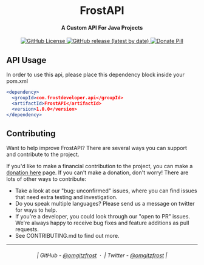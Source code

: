 <h1 align="center">
  FrostAPI
</h1>

<h4 align="center">A Custom API For Java Projects</h4>

<p align="center">
  <a href="https://github.com/OMGitzFROST/FrostAPI/blob/master/LICENSE">
    <img alt="GitHub License" src="https://img.shields.io/github/license/OMGitzFROST/FrostAPI?style=flat-square&logo=appveyor">
  </a>
  <a href="https://github.com/OMGitzFROST/FrostAPI/releases/latest">
    <img alt="GitHub release (latest by date)" src="https://img.shields.io/github/v/release/OMGitzFROST/FrostAPI?style=flat-square&logo=appveyor">
  </a>
  <a href="https://github.com/sponsors/OMGitzFROST">
    <img src="https://img.shields.io/badge/$-donate-brown.svg?style=flat-square&logo=appveyor" alt="Donate Pill">
  </a>
</p>

## API Usage

In order to use this api, please place this dependency block inside your pom.xml

```apache
<dependency>
  <groupId>com.frostdeveloper.api</groupId>
  <artifactId>FrostAPI</artifactId>
  <version>1.0.0</version>
</dependency>
```

## Contributing

Want to help improve FrostAPI? There are several ways you can support and contribute to the project.

If you'd like to make a financial contribution to the project, you can make
a [donation here](https://github.com/sponsors/OMGitzFROST)
page. If you can't make a donation, don't worry! There are lots of other ways to contribute:

* Take a look at our "bug: unconfirmed" issues, where you can find issues that need extra testing and investigation.
* Do you speak multiple languages? Please send us a message on twitter for ways to help.
* If you're a developer, you could look through our "open to PR" issues. We're always happy to receive bug fixes
  and feature additions as pull requests.
* See CONTRIBUTING.md to find out more.

---

<h6 align="center">
  | GitHub - <a href="https://github.com/omgitzfrost">@omgitzfrost</a>  · 
  | Twitter - <a href="https://twitter.com/omgitzfrost">@omgitzfrost</a> |
</h6>
